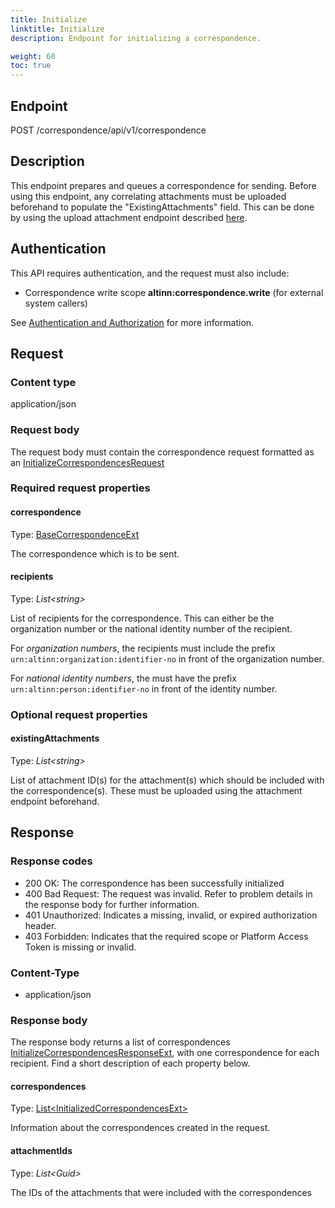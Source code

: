 ```yaml
---
title: Initialize
linktitle: Initialize
description: Endpoint for initializing a correspondence.

weight: 60
toc: true
---
```


## Endpoint

POST /correspondence/api/v1/correspondence

## Description

This endpoint prepares and queues a correspondence for sending. Before using this endpoint, any correlating attachments must be uploaded beforehand to populate the "ExistingAttachments" field. This can be done by using the upload attachment endpoint described [here](https://docs.altinn.studio/api/correspondence/spec/#/Attachment/post_correspondence_api_v1_attachment__attachmentId__upload).

<!-- (will add link here when doc is ready) -->

## Authentication

This API requires authentication, and the request must also include:

- Correspondence write scope **altinn:correspondence.write** (for external system callers)

See [Authentication and Authorization](/notifications/reference/api/#authentication--authorization) for more information.

## Request

### Content type

application/json

### Request body

The request body must contain the correspondence request formatted as an [InitializeCorrespondencesRequest](https://github.com/Altinn/altinn-correspondence/blob/main/src/Altinn.Correspondence.API/Models/InitializeCorrespondencesExt.cs)

### Required request properties

#### correspondence

Type: [BaseCorrespondenceExt](/correspondence/reference/api-endpoints/initialize/basecorrespondenceext/)

The correspondence which is to be sent.


#### recipients

Type:  _List\<string>_

List of recipients for the correspondence. This can either be the organization number or the national identity number of the recipient.

For *organization numbers*, the recipients must include the prefix `urn:altinn:organization:identifier-no` in front of the organization number.

For *national identity numbers*, the must have the prefix `urn:altinn:person:identifier-no` in front of the identity number.

### Optional request properties

#### existingAttachments

Type:  _List\<string>_

List of attachment ID(s) for the attachment(s) which should be included with the correspondence(s). These must be uploaded using the attachment endpoint beforehand.

## Response

### Response codes

- 200 OK: The correspondence has been successfully initialized
- 400 Bad Request: The request was invalid. Refer to problem details in the response body for further information.
- 401 Unauthorized: Indicates a missing, invalid, or expired authorization header.
- 403 Forbidden: Indicates that the required scope or Platform Access Token is missing or invalid.

### Content-Type

- application/json

### Response body


The response body returns a list of correspondences [InitializeCorrespondencesResponseExt](https://github.com/Altinn/altinn-correspondence/blob/main/src/Altinn.Correspondence.API/Models/InitializeCorrespondencesResponseExt.cs), with one correspondence for each recipient.
Find a short description of each property below.

#### correspondences
Type: [List\<InitializedCorrespondencesExt>](/correspondence/reference/api-endpoints/initialize/initializedcorrespondencesext/)

Information about the correspondences created in the request.
#### attachmentIds
Type: _List\<Guid>_


The IDs of the attachments that were included with the correspondences

<!-- ## Examples -->
